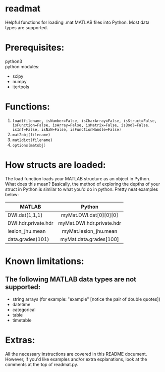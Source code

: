 # readmat
Helpful functions for loading .mat MATLAB files into Python. Most data types are supported.       
       
# Prerequisites:     
python3    
python modules:     
+ scipy    
+ numpy    
+ itertools    
      
# Functions:     
1) `load(filename, isNumber=False, isCharArray=False, isStruct=False, isFunction=False, isArray=False, isMatrix=False, isBool=False, isInf=False, isNaN=False, isFunctionHandle=False)`     
2) `mat2obj(filename)`     
3) `mat2dict(filename)`    
4) `options(matobj)`    

# How structs are loaded:
The load function loads your MATLAB structure as an object in Python. What does this mean? Basically, the method of exploring the depths of your struct in Python is similar to what you'd do in python. Pretty neat examples below:      

| MATLAB        | Python        |
| ------------- |:-------------:|
| DWI.dat(1,1,1)      | myMat.DWI.dat[0][0][0] |
| DWI.hdr.private.hdr     | myMat.DWI.hdr.private.hdr      |
| lesion_jhu.mean | myMat.lesion_jhu.mean      |
| data.grades(101) | myMat.data.grades[100]      |
       
# Known limitations:    
## The following MATLAB data types are not supported:   
+ string arrays (for example: "example" \[notice the pair of double quotes])   
+ datetime   
+ categorical   
+ table    
+ timetable    

# Extras:
All the necessary instructions are covered in this README document. However, if you'd like examples and/or extra explanations, look at the comments at the top of readmat.py.
